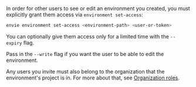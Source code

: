 In order for other users to see or edit an environment you created, you must explicitly grant them access via `environment set-access`:

```bash
envie environment set-access <environment-path> <user-or-token>
```

You can optionally give them access only for a limited time with the `--expiry` flag.

Pass in the `--write` flag if you want the user to be able to edit the environment.

Any users you invite must also belong to the organization that the environment's project is in.
For more about that, see [Organization roles](https://web.envie.cloud/guide/organizations/roles).